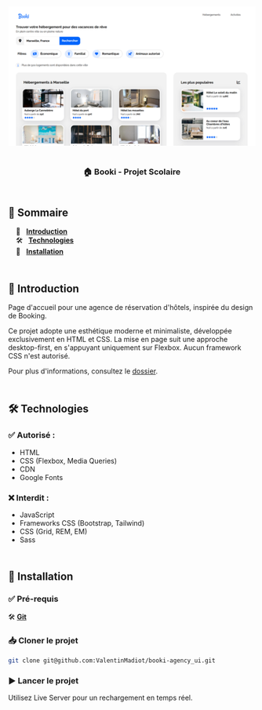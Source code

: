 <div align="center">  
    <a href="https://booki-agency-vm.netlify.app/" target="_blank">  
      <img src=".docs/preview.png" alt="Aperçu du projet">  
    </a>
    </br>  
    </br>  
  <h3 align="center">🏠 Booki - Projet Scolaire</h3>  
</div>

## <br /> 📌 Sommaire

&nbsp;&nbsp;&nbsp; 🎨 &nbsp; [**Introduction**](#introduction)<br />
&nbsp;&nbsp;&nbsp; 🛠️ &nbsp; [**Technologies**](#technologies)<br />
&nbsp;&nbsp;&nbsp; 🚀 &nbsp; [**Installation**](#installation)<br />

## <br /> <a name="introduction">🎨 Introduction</a>

Page d'accueil pour une agence de réservation d'hôtels, inspirée du design de Booking.

Ce projet adopte une esthétique moderne et minimaliste, développée exclusivement en HTML et CSS. La mise en page suit une approche desktop-first, en s'appuyant uniquement sur Flexbox. Aucun framework CSS n'est autorisé.

Pour plus d'informations, consultez le [dossier](/docs/).

## <br /> <a name="technologies">🛠️ Technologies</a>

### ✅ **Autorisé :**

- HTML
- CSS (Flexbox, Media Queries)
- CDN
- Google Fonts

### ❌ **Interdit :**

- JavaScript
- Frameworks CSS (Bootstrap, Tailwind)
- CSS (Grid, REM, EM)
- Sass

## <br /> <a name="installation">🚀 Installation</a>

### ✅ Pré-requis

🛠️ [**Git**](https://git-scm.com/) &nbsp;&nbsp;

### 📥 Cloner le projet

```bash
git clone git@github.com:ValentinMadiot/booki-agency_ui.git
```

### ▶️ Lancer le projet

Utilisez Live Server pour un rechargement en temps réel.
